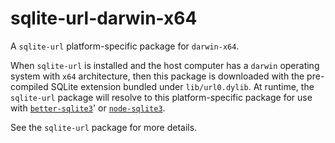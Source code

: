 <!--- Generated with the npm_generate_platform_packages.sh script, don't edit by hand -->

# sqlite-url-darwin-x64

A `sqlite-url` platform-specific package for `darwin-x64`. 

When `sqlite-url` is installed and the host computer has a `darwin` operating system with `x64` architecture, then this package is downloaded with the pre-compiled SQLite extension bundled under `lib/url0.dylib`. At runtime, the `sqlite-url` package will resolve to this platform-specific package for use with [`better-sqlite3`](https://github.com/WiseLibs/better-sqlite3)' or [`node-sqlite3`](https://github.com/TryGhost/node-sqlite3).

See the `sqlite-url` package for more details.